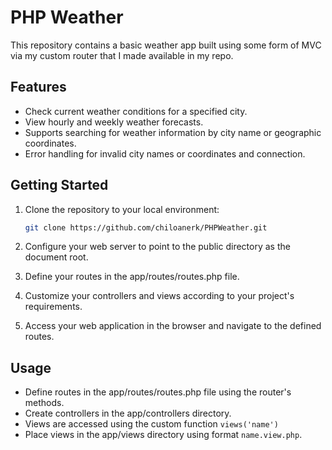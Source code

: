 # PHP Weather

This repository contains a basic weather app built using some form of MVC via my custom router that I made available in my repo.

## Features

- Check current weather conditions for a specified city.
- View hourly and weekly weather forecasts.
- Supports searching for weather information by city name or geographic coordinates.
- Error handling for invalid city names or coordinates and connection.

## Getting Started

1. Clone the repository to your local environment:

   ```bash
   git clone https://github.com/chiloanerk/PHPWeather.git
2. Configure your web server to point to the public directory as the document root.
3. Define your routes in the app/routes/routes.php file.
4. Customize your controllers and views according to your project's requirements.
5. Access your web application in the browser and navigate to the defined routes.

## Usage
- Define routes in the app/routes/routes.php file using the router's methods.
- Create controllers in the app/controllers directory.
- Views are accessed using the custom function ```views('name')```
- Place views in the app/views directory using format ```name.view.php```.